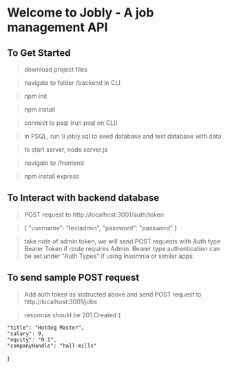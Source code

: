 # Welcome to Jobly - A job management API
## To Get Started
> download project files

> navigate to folder /backend in CLI

> npm init

> npm install

> connect to psql (run psql on CLI)

> in PSQL, run \i jobly.sql to seed database and test database with data

> to start server, node server.js

> navigate to /frontend

> npm install express


## To Interact with backend database
> POST request to http://localhost:3001/auth/token

> {
	"username": "testadmin",
	"password": "password"
}

> take note of admin token, we will send POST requests with Auth type Bearer Token if route requires Admin. Bearer type authentication can be set under "Auth Types" if using Insomnia or similar apps. 

## To send sample POST request

> Add auth token as instructed above and send POST request to http://localhost:3001/jobs

> response should be 201 Created
>{
	
	"title": "Hotdog Master",
	"salary": 9,
	"equity": "0.1",
	"companyHandle": "hall-mills"

}

> 


